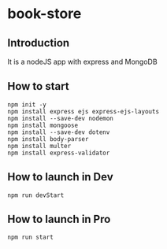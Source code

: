 # book-store

## Introduction
It is a nodeJS app with express and MongoDB

## How to start
```
npm init -y
npm install express ejs express-ejs-layouts
npm install --save-dev nodemon
npm install mongoose
npm install --save-dev dotenv
npm install body-parser
npm install multer
npm install express-validator
```

## How to launch in Dev
```
npm run devStart
```

## How to launch in Pro
```
npm run start
```
